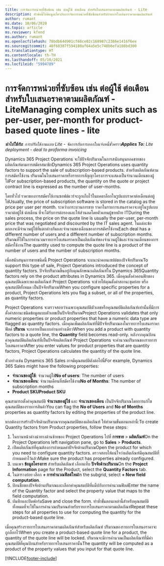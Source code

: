 ```yaml
---
title: การจัดการหน่วยที่ซับซ้อน เช่น ต่อผู้ใช้ ต่อเดือน สำหรับใบเสนอราคาตามผลิตภัณฑ์ - Lite
description: หัวข้อนี้ให้ข้อมูลเกี่ยวกับการจัดการหน่วยที่ซับซ้อนสำหรับรายการใบเสนอราคาตามผลิตภัณฑ์
author: rumant
ms.date: 10/06/2020
ms.topic: article
ms.reviewer: kfend
ms.author: rumant
ms.openlocfilehash: 78bdb64d901cf68ce02c168987c2386e1416f6ee
ms.sourcegitcommit: 40f68387f594180af64a5e5c748b6efa188bd300
ms.translationtype: HT
ms.contentlocale: th-TH
ms.lasthandoff: 05/10/2021
ms.locfileid: "5994789"
---
```

# <a name="managing-complex-units-such-as-per-user-per-month-for-product-based-quote-lines---lite"></a><span data-ttu-id="55783-103">การจัดการหน่วยที่ซับซ้อน เช่น ต่อผู้ใช้ ต่อเดือน สำหรับใบเสนอราคาตามผลิตภัณฑ์ - Lite</span><span class="sxs-lookup"><span data-stu-id="55783-103">Managing complex units such as per-user, per-month for product-based quote lines - lite</span></span>

<span data-ttu-id="55783-104">_**นำไปใช้กับ:** การปรับใช้งานแบบ Lite - จัดการกับการออกใบแจ้งหนี้ชั่วคราว_</span><span class="sxs-lookup"><span data-stu-id="55783-104">_**Applies To:** Lite deployment - deal to proforma invoicing_</span></span>

<span data-ttu-id="55783-105">Dynamics 365 Project Operations จะใช้ปัจจัยปริมาณในการสนับสนุนยอดขายของผลิตภัณฑ์ตามการสมัครสมาชิก</span><span class="sxs-lookup"><span data-stu-id="55783-105">Dynamics 365 Project Operations uses quantity factors to support the sale of subscription-based products.</span></span> <span data-ttu-id="55783-106">สำหรับผลิตภัณฑ์ตามการสมัครใช้งาน ปริมาณในใบเสนอราคาหรือรายการสัญญาโครงการจะแสดงเป็นจำนวนเดือนของผู้ใช้</span><span class="sxs-lookup"><span data-stu-id="55783-106">For subscription-based products, the quantity on the quote or project contract line is expressed as the number of user-months.</span></span>

<span data-ttu-id="55783-107">โดยทั่วไป ราคาของการสมัครใช้งานซอฟต์แวร์จะถูกเก็บไว้ในแคตาล็อกในรูปแบบราคาต่อเดือนต่อผู้ใช้</span><span class="sxs-lookup"><span data-stu-id="55783-107">Usually, the price of subscription software is stored in the catalog as the price per user per month.</span></span> <span data-ttu-id="55783-108">ระหว่างกระบวนการขาย ราคาในรายการเสนอราคาจะอยู่ในรูปแบบราคาต่อผู้ใช้ ต่อเดือน ที่จะได้รับการต่อรองและให้ส่วนลดโดยตัวแทนผู้ขายฝ่าย IT</span><span class="sxs-lookup"><span data-stu-id="55783-108">During the sales process, the price on the quote line is usually the per-user, per-month price that was negotiated and discounted by the IT sales agent.</span></span> <span data-ttu-id="55783-109">ในแต่ละข้อตกลงจะมีจำนวนผู้ใช้ที่แตกต่างกันและจำนวนของเดือนของการสมัครใช้งาน</span><span class="sxs-lookup"><span data-stu-id="55783-109">Each deal has a different number of users and a different number of subscription months.</span></span> <span data-ttu-id="55783-110">ปริมาณที่ใช้ในการคำนวณรายการใบเสนอราคาเป็นผลิตภัณฑ์ของจำนวนผู้ใช้และจำนวนเดือนของการสมัครใช้งาน</span><span class="sxs-lookup"><span data-stu-id="55783-110">The quantity used to compute the quote line is a product of the number of users and the number of subscription months.</span></span>

<span data-ttu-id="55783-111">เพื่อสนับสนุนการขายชนิดนี้ Project Operations จะแนะนำคอนเซปต์ของปัจจัยปริมาณ</span><span class="sxs-lookup"><span data-stu-id="55783-111">To support this type of sale, Project Operations introduced the concept of quantity factors.</span></span> <span data-ttu-id="55783-112">ปัจจับปริมาณขึ้นอยู่กับคุณลักษณะผลิตภัณฑ์ใน Dynamics 365</span><span class="sxs-lookup"><span data-stu-id="55783-112">Quantity factors rely on the product attributes in Dynamics 365.</span></span> <span data-ttu-id="55783-113">เมื่อคุณตั้งค่าคอนฟิกของคุณสมบัติเฉพาะของผลิตภัณฑ์ Project Operations จะช่วยให้คุณตั้งค่าสถานะชุดย่อย หรือคุณสมบัติทั้งหมด เป็นปัจจัยปริมาณ</span><span class="sxs-lookup"><span data-stu-id="55783-113">When you configure specific properties for a product, Project Operations lets you flag a subset, or all of the properties, as quantity factors.</span></span>

<span data-ttu-id="55783-114">Project Operations จะตรวจสอบว่าเฉพาะคุณสมบัติตัวเลขหรือคุณสมบัติผลิตภัณฑ์เท่านั้นที่มีการตั้งค่าสถานะชนิดข้อมูลแบบตัวเลขเป็นปัจจัยปริมาณ</span><span class="sxs-lookup"><span data-stu-id="55783-114">Project Operations validates that only numeric properties or product properties that have a numeric data type are flagged as quantity factors.</span></span> <span data-ttu-id="55783-115">เมื่อคุณเพิ่มผลิตภัณฑ์ที่มีปัจจัยปริมาณลงในรายการใบเสนอราคา ฟิลด์ **ปริมาณ** จะกลายเป็นแบบอ่านอย่างเดียว</span><span class="sxs-lookup"><span data-stu-id="55783-115">When you add a product with quantity factors to a quote line, the **Quantity** field becomes read-only.</span></span> <span data-ttu-id="55783-116">หลังจากคุณป้อนค่าคุณสมบัติผลิตภัณฑ์ที่เป็นปัจจัยผลิตภัณฑ์ Project Operations จะคำนวณปริมาณของรายการใบเสนอราคา</span><span class="sxs-lookup"><span data-stu-id="55783-116">After you enter values for product properties that are quantity factors, Project Operations calculates the quantity of the quote line.</span></span>

<span data-ttu-id="55783-117">ตัวอย่างเช่น Dynamics 365 Sales อาจมีคุณสมบัติดังต่อไปนี้</span><span class="sxs-lookup"><span data-stu-id="55783-117">For example, Dynamics 365 Sales might have the following properties:</span></span>

- <span data-ttu-id="55783-118">**จำนวนของผู้ใช้**: จำนวนผู้ใช้</span><span class="sxs-lookup"><span data-stu-id="55783-118">**No of users**: The number of users</span></span>
- <span data-ttu-id="55783-119">**จำนวนของเดือน**: จำนวนเดือนที่สมัครใช้งาน</span><span class="sxs-lookup"><span data-stu-id="55783-119">**No of Months**: The number of subscription months</span></span>
- <span data-ttu-id="55783-120">**Product SKU**</span><span class="sxs-lookup"><span data-stu-id="55783-120">**Product SKU**</span></span>

<span data-ttu-id="55783-121">คุณสามารถตั้งค่าคุณสมบัติ **จำนวนของผู้ใช้** และ **จำนวนของเดือน** เป็นปัจจัยปริมาณโดยการแก้ไขคุณสมบัติของรายการสินค้า</span><span class="sxs-lookup"><span data-stu-id="55783-121">You can flag the **No of Users** and **No of Months** properties as quantity factors by editing the properties of the product line.</span></span>

<span data-ttu-id="55783-122">หากต้องการสร้างปัจจัยด้านปริมาณจากคุณสมบัติของผลิตภัณฑ์ ให้ทำตามขั้นตอนเหล่านี้:</span><span class="sxs-lookup"><span data-stu-id="55783-122">To create Quantity factors from Product properties, follow these steps:</span></span>

1. <span data-ttu-id="55783-123">ในบานหน้าต่างนำทางด้านซ้ายของ Project Operations ไปที่ **การขาย** > **ผลิตภัณฑ์**</span><span class="sxs-lookup"><span data-stu-id="55783-123">On the Project Operations left navigation pane, go to **Sales** > **Products**.</span></span>
2. <span data-ttu-id="55783-124">เปิดผลิตภัณฑ์ที่คุณต้องการกำหนดค่าปัจจัยด้านปริมาณ</span><span class="sxs-lookup"><span data-stu-id="55783-124">Open the product for which you need to configure quantity factors.</span></span> <span data-ttu-id="55783-125">ตรวจสอบให้แน่ใจว่าผลิตภัณฑ์มีคุณสมบัติที่กำหนดค่าไว้แล้ว</span><span class="sxs-lookup"><span data-stu-id="55783-125">Make sure the product has properties already configured.</span></span>
3. <span data-ttu-id="55783-126">บนเพจ **ข้อมูลโครงการ** สำหรับผลิตภัณฑ์ เลือกแท็บ **ปัจจัยด้านปริมาณ**</span><span class="sxs-lookup"><span data-stu-id="55783-126">On the **Project Information** page for the Product, select the **Quantity Factors** tab.</span></span>
4. <span data-ttu-id="55783-127">ในตารางย่อย เลือก **+ การคำนวณฟิลด์ใหม่**</span><span class="sxs-lookup"><span data-stu-id="55783-127">In the subgrid, select **+ New field computation**.</span></span>
5. <span data-ttu-id="55783-128">ป้อนชื่อของปัจจัยด้านปริมาณและเลือกค่าคุณสมบัติที่แม็ปกับการคำนวณฟิลด์</span><span class="sxs-lookup"><span data-stu-id="55783-128">Enter the name of the Quantity factor and select the property value that maps to the field computation.</span></span>
6. <span data-ttu-id="55783-129">บันทึกและปิดฟอร์ม</span><span class="sxs-lookup"><span data-stu-id="55783-129">Save and close the form.</span></span> <span data-ttu-id="55783-130">ทำซ้ำขั้นตอนเหล่านี้สำหรับคุณสมบัติทั้งหมดที่จะใช้ในการคำนวณปริมาณสำหรับรายการใบเสนอราคาตามผลิตภัณฑ์</span><span class="sxs-lookup"><span data-stu-id="55783-130">Repeat these steps for all properties to use for computing the quantity for the product-based quote line.</span></span>

<span data-ttu-id="55783-131">เมื่อคุณสร้างรายการใบเสนอราคาตามผลิตภัณฑ์สำหรับผลิตภัณฑ์ ปริมาณของรายการใบเสนอราคาจะถูกล็อกไว้</span><span class="sxs-lookup"><span data-stu-id="55783-131">When you create a product-based quote line for a product, the quantity of the quote line will be locked.</span></span> <span data-ttu-id="55783-132">ปริมาณจะมีการคำนวณเป็นผลิตภัณฑ์ที่มีค่าคุณสมบัติที่คุณป้อนสำหรับรายการใบเสนอราคานั้น</span><span class="sxs-lookup"><span data-stu-id="55783-132">The quantity will be computed as a product of the property values that you input for that quote line.</span></span>


[!INCLUDE[footer-include](../../includes/footer-banner.md)]